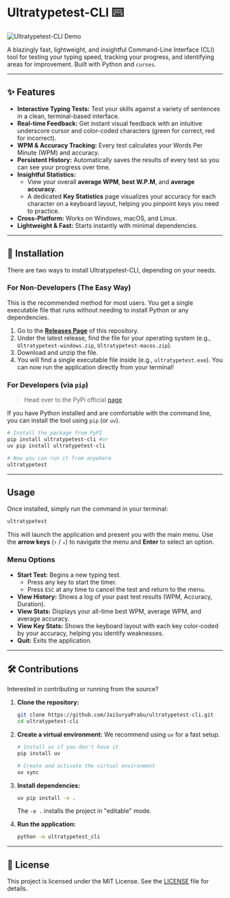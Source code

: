 # Ultratypetest-CLI ⌨️

![Ultratypetest-CLI Demo](acc_ss.png)

A blazingly fast, lightweight, and insightful Command-Line Interface (CLI) tool for testing your typing speed, tracking your progress, and identifying areas for improvement. Built with Python and `curses`.

---

## ✨ Features

- **Interactive Typing Tests:** Test your skills against a variety of sentences in a clean, terminal-based interface.
- **Real-time Feedback:** Get instant visual feedback with an intuitive underscore cursor and color-coded characters (green for correct, red for incorrect).
- **WPM & Accuracy Tracking:** Every test calculates your Words Per Minute (WPM) and accuracy.
- **Persistent History:** Automatically saves the results of every test so you can see your progress over time.
- **Insightful Statistics:**
    - View your overall **average WPM**, **best W.P.M**, and **average accuracy**.
    - A dedicated **Key Statistics** page visualizes your accuracy for each character on a keyboard layout, helping you pinpoint keys you need to practice.
- **Cross-Platform:** Works on Windows, macOS, and Linux.
- **Lightweight & Fast:** Starts instantly with minimal dependencies.

---

## 🚀 Installation

There are two ways to install Ultratypetest-CLI, depending on your needs.

### For Non-Developers (The Easy Way)

This is the recommended method for most users. You get a single executable file that runs without needing to install Python or any dependencies.

1.  Go to the [**Releases Page**](https://github.com/your-username/ultratypetest-cli/releases) of this repository.
2.  Under the latest release, find the file for your operating system (e.g., `Ultratypetest-windows.zip`, `Ultratypetest-macos.zip`).
3.  Download and unzip the file.
4.  You will find a single executable file inside (e.g., `ultratypetest.exe`). You can now run the application directly from your terminal!

### For Developers (via `pip`)

> Head over to the PyPi official [page](https://pypi.org/project/ultratypetest-cli/)

If you have Python installed and are comfortable with the command line, you can install the tool using `pip` (or `uv`).

```bash
# Install the package from PyPI
pip install ultratypetest-cli #or
uv pip install ultratypetest-cli

# Now you can run it from anywhere
ultratypetest
```

---

##  Usage

Once installed, simply run the command in your terminal:

```bash
ultratypetest
```

This will launch the application and present you with the main menu. Use the **arrow keys** (`↑` / `↓`) to navigate the menu and **Enter** to select an option.

### Menu Options

-   **Start Test:** Begins a new typing test.
    -   Press any key to start the timer.
    -   Press `ESC` at any time to cancel the test and return to the menu.
-   **View History:** Shows a log of your past test results (WPM, Accuracy, Duration).
-   **View Stats:** Displays your all-time best WPM, average WPM, and average accuracy.
-   **View Key Stats:** Shows the keyboard layout with each key color-coded by your accuracy, helping you identify weaknesses.
-   **Quit:** Exits the application.

---

## 🛠️ Contributions

Interested in contributing or running from the source?

1.  **Clone the repository:**
    ```bash
    git clone https://github.com/JaiSuryaPrabu/ultratypetest-cli.git
    cd ultratypetest-cli
    ```

2.  **Create a virtual environment:**
    We recommend using `uv` for a fast setup.
    ```bash
    # Install uv if you don't have it
    pip install uv

    # Create and activate the virtual environment
    uv sync
    ```

3.  **Install dependencies:**
    ```bash
    uv pip install -e .
    ```
    The `-e .` installs the project in "editable" mode.

4.  **Run the application:**
    ```bash
    python -m ultratypetest_cli
    ```

---

## 📄 License

This project is licensed under the MIT License. See the [LICENSE](LICENSE) file for details.
